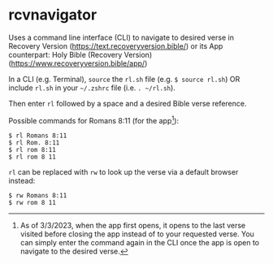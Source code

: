 # rcvnavigator
Uses a command line interface (CLI) to navigate to desired verse in Recovery Version (https://text.recoveryversion.bible/) or its App counterpart: Holy Bible (Recovery Version) (https://www.recoveryversion.bible/app/)

In a CLI (e.g. Terminal), ```source``` the ```rl.sh``` file (e.g. ```$ source rl.sh```) OR include ```rl.sh``` in your ```~/.zshrc``` file (i.e. ```. ~/rl.sh```).

Then enter ```rl``` followed by a space and a desired Bible verse reference.

Possible commands for Romans 8:11 (for the app[^1]):
```
$ rl Romans 8:11
$ rl Rom. 8:11
$ rl rom 8:11
$ rl rom 8 11
```
```rl``` can be replaced with ```rw``` to look up the verse via a default browser instead:
```
$ rw Romans 8:11
$ rw rom 8 11
```
[^1]: As of 3/3/2023, when the app first opens, it opens to the last verse visited before closing the app instead of to your requested verse. You can simply enter the command again in the CLI once the app is open to navigate to the desired verse.
